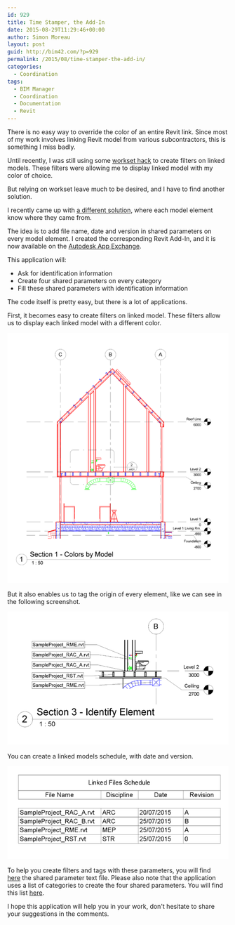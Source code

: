 ```yaml
---
id: 929
title: Time Stamper, the Add-In
date: 2015-08-29T11:29:46+00:00
author: Simon Moreau
layout: post
guid: http://bim42.com/?p=929
permalink: /2015/08/time-stamper-the-add-in/
categories:
  - Coordination
tags:
  - BIM Manager
  - Coordination
  - Documentation
  - Revit
---
```

There is no easy way to override the color of an entire Revit link. Since most of my work involves linking Revit model from various subcontractors, this is something I miss badly.

Until recently, I was still using some [workset hack](http://bim42.com/2013/02/revit-linked-models-visibility/) to create filters on linked models. These filters were allowing me to display linked model with my color of choice.

But relying on workset leave much to be desired, and I have to find another solution.

I recently came up with [a different solution](http://bim42.com/2015/07/model-timestamp/), where each model element know where they came from.

The idea is to add file name, date and version in shared parameters on every model element. I created the corresponding Revit Add-In, and it is now available on the [Autodesk App Exchange](https://apps.exchange.autodesk.com/RVT/en/Detail/Index?id=appstore.exchange.autodesk.com%3Atimestamps_windows64%3Aen).

This application will:

  * Ask for identification information
  * Create four shared parameters on every category
  * Fill these shared parameters with identification information

The code itself is pretty easy, but there is a lot of applications.

First, it becomes easy to create filters on linked model. These filters allow us to display each linked model with a different color.

![ColorsByModel](/assets/2015/08/ColorsByModel.png)

But it also enables us to tag the origin of every element, like we can see in the following screenshot.

![IdentifyElements](/assets/2015/08/IdentifyElements.png)

You can create a linked models schedule, with date and version.

![LinkedFilesSchedule](/assets/2015/08/LinkedFilesSchedule.png)

To help you create filters and tags with these parameters, you will find [here](http://bim42.com/wp-content/uploads/2015/08/BIM42_SharedParameters.txt) the shared parameter text file. Please also note that the application uses a list of categories to create the four shared parameters. You will find this list [here](http://bim42.com/wp-content/uploads/2015/08/categories.txt).

I hope this application will help you in your work, don't hesitate to share your suggestions in the comments.